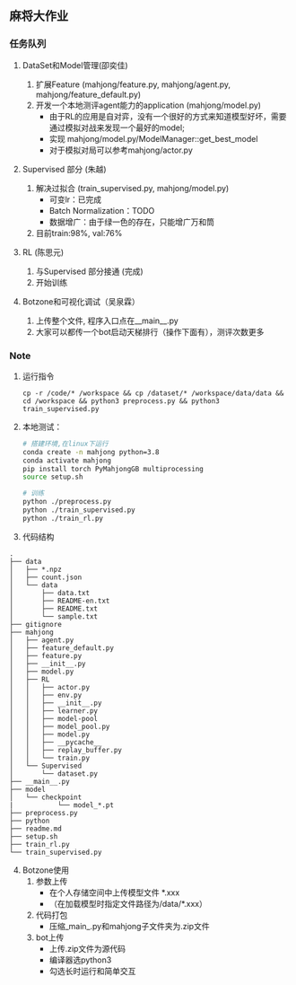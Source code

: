 ## 麻将大作业

### 任务队列

1. DataSet和Model管理(卲奕佳)
    1. 扩展Feature (mahjong/feature.py, mahjong/agent.py, mahjong/feature_default.py)
    2. 开发一个本地测评agent能力的application (mahjong/model.py)
        - 由于RL的应用是自对弈，没有一个很好的方式来知道模型好坏，需要通过模拟对战来发现一个最好的model;
        - 实现 mahjong/model.py/ModelManager::get_best_model
        - 对于模拟对局可以参考mahjong/actor.py

2. Supervised 部分 (朱越)
    1. 解决过拟合 (train_supervised.py, mahjong/model.py)
        - 可变lr：已完成
        - Batch Normalization：TODO
        - 数据增广：由于绿一色的存在，只能增广万和筒
    2. 目前train:98%, val:76%

3. RL (陈思元)
    1. 与Supervised 部分接通 (完成)
    2. 开始训练

4. Botzone和可视化调试（吴泉霖）
    1. 上传整个文件, 程序入口点在__main__.py
    2. 大家可以都传一个bot启动天梯排行（操作下面有），测评次数更多

### Note
1. 运行指令
   ```shell
   cp -r /code/* /workspace && cp /dataset/* /workspace/data/data && cd /workspace && python3 preprocess.py && python3 train_supervised.py
   ```

2. 本地测试：
    ```sh
    # 搭建环境,在linux下运行
    conda create -n mahjong python=3.8
    conda activate mahjong
    pip install torch PyMahjongGB multiprocessing
    source setup.sh

    # 训练
    python ./preprocess.py
    python ./train_supervised.py
    python ./train_rl.py
    ```

3. 代码结构
```
.
├── data
│   ├── *.npz
│   ├── count.json
│   └── data
│       ├── data.txt
│       ├── README-en.txt
│       ├── README.txt
│       └── sample.txt
├── gitignore
├── mahjong
│   ├── agent.py
│   ├── feature_default.py
│   ├── feature.py
│   ├── __init__.py
│   ├── model.py
│   ├── RL
│   │   ├── actor.py
│   │   ├── env.py
│   │   ├── __init__.py
│   │   ├── learner.py
│   │   ├── model-pool
│   │   ├── model_pool.py
│   │   ├── model.py
│   │   ├── __pycache__
│   │   ├── replay_buffer.py
│   │   └── train.py
│   └── Supervised
│       └── dataset.py
├── __main__.py
├── model
│   └── checkpoint
|           └── model_*.pt
├── preprocess.py
├── python
├── readme.md
├── setup.sh
├── train_rl.py
└── train_supervised.py

```

4. Botzone使用
    1. 参数上传
        - 在个人存储空间中上传模型文件 *.xxx
        - （在加载模型时指定文件路径为/data/*.xxx）
    2. 代码打包
        - 压缩_main_.py和mahjong子文件夹为.zip文件
    3. bot上传
        - 上传.zip文件为源代码
        - 编译器选python3
        - 勾选长时运行和简单交互
